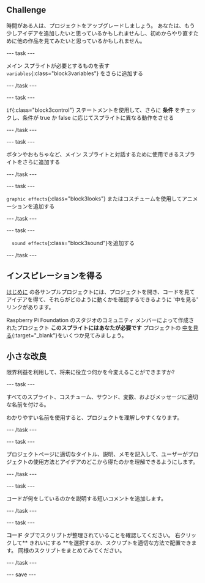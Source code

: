 ## Challenge

時間がある人は、プロジェクトをアップグレードしましょう。 あなたは、もう少しアイデアを追加したいと思っているかもしれませんし、初めからやり直すために他の作品を見てみたいと思っているかもしれません。

--- task ---

メイン スプライトが必要とするものを表す `variables`{:class="block3variables"} をさらに追加する

--- /task ---

--- task ---

`if`{:class="block3control"} ステートメントを使用して、さらに **条件** をチェックし、条件が true か false に応じてスプライトに異なる動作をさせる

--- /task ---

--- task ---

ボタンやおもちゃなど、メイン スプライトと対話するために使用できるスプライトをさらに追加する

--- /task ---

--- task ---

`graphic effects`{:class="block3looks"} またはコスチュームを使用してアニメーションを追加する

--- /task ---

--- task ---

　`sound effects`{:class="block3sound"}を追加する

--- /task ---

## インスピレーションを得る

[はじめに](.) の各サンプルプロジェクトには、プロジェクトを開き、コードを見てアイデアを得て、それらがどのように動くかを確認するできるように '中を見る' リンクがあります。

Raspberry Pi Foundation のスタジオのコミュニティ メンバーによって作成されたプロジェクト **このスプライトにはあなたが必要です** プロジェクトの [中を見る](https://scratch.mit.edu/studios/29722869/){:target="_blank"}をいくつか見てみましょう。

## 小さな改良

限界利益を利用して、将来に役立つ何かを今変えることができますか?

--- task ---

すべてのスプライト、コスチューム、サウンド、変数、およびメッセージに適切な名前を付ける。

わかりやすい名前を使用すると、プロジェクトを理解しやすくなります。

--- /task ---

--- task ---

プロジェクトページに適切なタイトル、説明、メモを記入して、ユーザーがプロジェクトの使用方法とアイデアのどこから得たのかを理解できるようにします。

--- /task ---

--- task ---

コードが何をしているのかを説明する短いコメントを追加します。

--- /task ---

--- task ---

**コード** タブでスクリプトが整理されていることを確認してください。 右クリックして** きれいにする **を選択するか、スクリプトを適切な方法で配置できます。 同様のスクリプトをまとめてみてください。

--- /task ---

--- save ---

